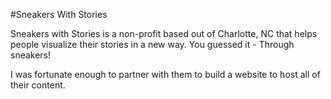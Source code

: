 #Sneakers With Stories

Sneakers with Stories is a non-profit based out of Charlotte, NC that helps people visualize their stories in a new way. 
You guessed it - Through sneakers! 

I was fortunate enough to partner with them to build a website to host all of their content. 
